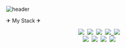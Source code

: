 ![header](https://capsule-render.vercel.app/api?type=soft&color=47C072&height=200&section=header&text=JiWonKim&fontSize=70&animation=twinkling)

<p align="center>'Stay Hungry, Stay Foolish'</p>

<h3 align="center">✈ My Stack ✈</h3>

<p align="center">
  <img src="https://img.shields.io/badge/HTML-E34F26?style=flat-square&logo=HTML5&logoColor=white"/><a href="https://github.com/NaamuKim/Practicing-Grid"></a>&nbsp 
  <img src="https://img.shields.io/badge/javascript-ffb13b?style=flat-square&logo=javascript&logoColor=white"/><a href="https://github.com/NaamuKim/react-sns-app"></a>&nbsp 
  <img src="https://img.shields.io/badge/C-A8B9CC?style=flat-square&logo=C&logoColor=white"/><a href="https://github.com/NaamuKim/algorithm/tree/main/%EA%B9%80%EC%A7%80%EC%9B%90/Stack"></a>&nbsp 
  <img src="https://img.shields.io/badge/css-1572B6?style=flat-square&logo=css3&logoColor=white"/><a href="https://github.com/NaamuKim/Jeju_GamGyul"</a>&nbsp 
  <img src="https://img.shields.io/badge/Typescript-3178C6?style=flat-square&logo=typescript&logoColor=white"/><a href="https://github.com/NaamuKim/Jeju_GamGyul"></a>&nbsp 
  <br/>
  <img src="https://img.shields.io/badge/React-61DAFB?style=flat-square&logo=React&logoColor=white"/><a href="https://gracious-thompson-c28252.netlify.app/#/"></a>&nbsp 
  <img src="https://img.shields.io/badge/express-000000?style=flat-square&logo=Express&logoColor=white"/><a href="https://github.com/NaamuKim/react-sns-app"></a>&nbsp 
  <img src="https://img.shields.io/badge/styled-components-DB7093?style=flat-square&logo=styled-components&logoColor=white"/><a href="https://github.com/NaamuKim/wonflix"></a>&nbsp 
  <img src="https://img.shields.io/badge/Next.js-000000?style=flat-square&logo=Next.js&logoColor=white"/><a href="https://github.com/NaamuKim/react-sns-app"></a>&nbsp 
</p>
  
<br>
